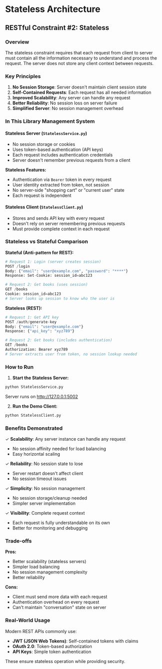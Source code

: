 # Stateless Architecture

## RESTful Constraint #2: Stateless

### Overview
The stateless constraint requires that each request from client to server must contain all the information necessary to understand and process the request. The server does not store any client context between requests.

### Key Principles
1. **No Session Storage**: Server doesn't maintain client session state
2. **Self-Contained Requests**: Each request has all needed information
3. **Improved Scalability**: Any server can handle any request
4. **Better Reliability**: No session loss on server failure
5. **Simplified Server**: No session management overhead

### In This Library Management System

#### Stateless Server (`StatelessService.py`)
- No session storage or cookies
- Uses token-based authentication (API keys)
- Each request includes authentication credentials
- Server doesn't remember previous requests from a client

**Stateless Features:**
- Authentication via `Bearer` token in every request
- User identity extracted from token, not session
- No server-side "shopping cart" or "current user" state
- Each request is independent

#### Stateless Client (`StatelessClient.py`)
- Stores and sends API key with every request
- Doesn't rely on server remembering previous requests
- Must provide complete context in each request

### Stateless vs Stateful Comparison

**Stateful (Anti-pattern for REST):**
```python
# Request 1: Login (server creates session)
POST /login
Body: {"email": "user@example.com", "password": "****"}
Response: Set-Cookie: session_id=abc123

# Request 2: Get books (uses session)
GET /books
Cookie: session_id=abc123
# Server looks up session to know who the user is
```

**Stateless (REST):**
```python
# Request 1: Get API key
POST /auth/generate-key
Body: {"email": "user@example.com"}
Response: {"api_key": "xyz789"}

# Request 2: Get books (includes authentication)
GET /books
Authorization: Bearer xyz789
# Server extracts user from token, no session lookup needed
```

### How to Run

1. **Start the Stateless Server:**
```bash
python StatelessService.py
```
Server runs on http://127.0.0.1:5002

2. **Run the Demo Client:**
```bash
python StatelessClient.py
```

### Benefits Demonstrated

✓ **Scalability**: Any server instance can handle any request
- No session affinity needed for load balancing
- Easy horizontal scaling

✓ **Reliability**: No session state to lose
- Server restart doesn't affect client
- No session timeout issues

✓ **Simplicity**: No session management
- No session storage/cleanup needed
- Simpler server implementation

✓ **Visibility**: Complete request context
- Each request is fully understandable on its own
- Better for monitoring and debugging

### Trade-offs

**Pros:**
- Better scalability (stateless servers)
- Simpler load balancing
- No session management complexity
- Better reliability

**Cons:**
- Client must send more data with each request
- Authentication overhead on every request
- Can't maintain "conversation" state on server

### Real-World Usage

Modern REST APIs commonly use:
- **JWT (JSON Web Tokens)**: Self-contained tokens with claims
- **OAuth 2.0**: Token-based authorization
- **API Keys**: Simple token authentication

These ensure stateless operation while providing security.
